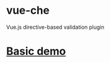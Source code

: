 # vue-che
Vue.js directive-based validation plugin
# [Basic demo](http://htmlpreview.github.io/?https://github.com/mankey-ru/vue-che/blob/master/demo/index.html)